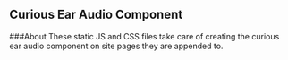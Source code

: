 ## Curious Ear Audio Component

###About
These static JS and CSS files take care of creating the curious ear audio component on site pages they are appended to. 
 
 ###
 